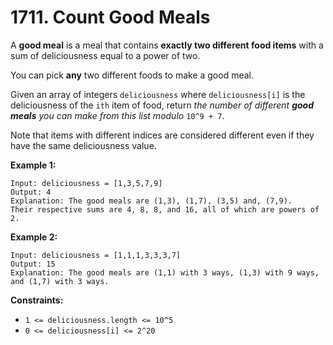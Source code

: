 # 1711. Count Good Meals

A **good meal** is a meal that contains **exactly two different food items** with a sum of deliciousness equal to a power of two.

You can pick **any** two different foods to make a good meal.

Given an array of integers `deliciousness` where `deliciousness[i]` is the deliciousness of the `ith` item of food, return *the number of different **good meals** you can make from this list modulo* `10^9 + 7`.

Note that items with different indices are considered different even if they have the same deliciousness value.

 

**Example 1:**

```
Input: deliciousness = [1,3,5,7,9]
Output: 4
Explanation: The good meals are (1,3), (1,7), (3,5) and, (7,9).
Their respective sums are 4, 8, 8, and 16, all of which are powers of 2.
```

**Example 2:**

```
Input: deliciousness = [1,1,1,3,3,3,7]
Output: 15
Explanation: The good meals are (1,1) with 3 ways, (1,3) with 9 ways, and (1,7) with 3 ways.
```

 

**Constraints:**

- `1 <= deliciousness.length <= 10^5`
- `0 <= deliciousness[i] <= 2^20`
